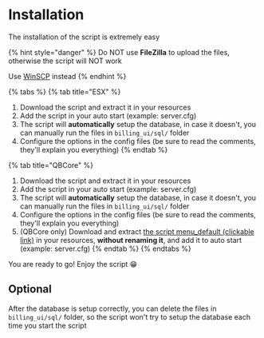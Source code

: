 # Installation

The installation of the script is extremely easy

{% hint style="danger" %}
Do NOT use **FileZilla** to upload the files, otherwise the script will NOT work

Use [WinSCP](https://winscp.net/eng/download.php) instead
{% endhint %}

{% tabs %}
{% tab title="ESX" %}
1. Download the script and extract it in your resources
2. Add the script in your auto start (example: server.cfg)
3. The script will **automatically** setup the database, in case it doesn't, you can manually run the files in `billing_ui/sql/` folder
4. Configure the options in the config files (be sure to read the comments, they'll explain you everything)
{% endtab %}

{% tab title="QBCore" %}
1. Download the script and extract it in your resources
2. Add the script in your auto start (example: server.cfg)
3. The script will **automatically** setup the database, in case it doesn't, you can manually run the files in `billing_ui/sql/` folder
4. Configure the options in the config files (be sure to read the comments, they'll explain you everything)
5. (QBCore only) Download and extract [the script menu\_default (clickable link)](https://cdn.discordapp.com/attachments/895599870268817418/987388095169179688/menu\_default.rar) in your resources, **without renaming it**, and add it to auto start (example: server.cfg)
{% endtab %}
{% endtabs %}

You are ready to go! Enjoy the script 😁

## Optional

After the database is setup correctly, you can delete the files in `billing_ui/sql/` folder, so the script won't try to setup the database each time you start the script
